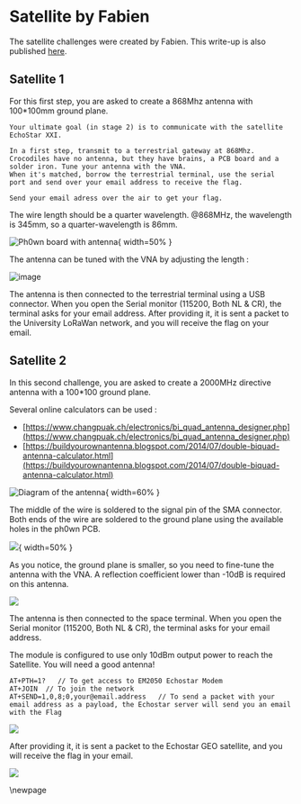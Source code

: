 # Satellite by Fabien

The satellite challenges were created by Fabien.
This write-up is also published [here](https://github.com/FabienFerrero/PEIP2_Arduino_Exemple/blob/master/Tutorial/readme.md).

## Satellite 1

For this first step, you are asked to create a 868Mhz antenna with 100*100mm ground plane.

```
Your ultimate goal (in stage 2) is to communicate with the satellite EchoStar XXI.

In a first step, transmit to a terrestrial gateway at 868Mhz.
Crocodiles have no antenna, but they have brains, a PCB board and a solder iron. Tune your antenna with the VNA.
When it's matched, borrow the terrestrial terminal, use the serial port and send over your email address to receive the flag.

Send your email adress over the air to get your flag.
```

The wire length should be a quarter wavelength. @868MHz, the wavelength is 345mm, so a quarter-wavelength is 86mm.

![Ph0wn board with antenna](./images/3f9f1267-f723-4065-9d8b-18021c0924be.png){ width=50% }

The antenna can be tuned with the VNA by adjusting the length :

![image](./images/e0771cc9-1059-450b-a589-bbe133bf5e25.png)

The antenna is then connected to the terrestrial terminal using a USB connector.
When you open the Serial monitor (115200, Both NL & CR), the terminal asks for your email address.
After providing it, it is sent a packet to the University LoRaWan network, and you will receive the flag on your email.

## Satellite 2

In this second challenge, you are asked to create a 2000MHz directive antenna with a 100*100 ground plane.

Several online calculators can be used : 

- [https://www.changpuak.ch/electronics/bi_quad_antenna_designer.php](https://www.changpuak.ch/electronics/bi_quad_antenna_designer.php)
- [https://buildyourownantenna.blogspot.com/2014/07/double-biquad-antenna-calculator.html](https://buildyourownantenna.blogspot.com/2014/07/double-biquad-antenna-calculator.html)

![Diagram of the antenna](./images/3a634fa9-7d1e-4b25-b553-3907435e2232.png){ width=60% }

The middle of the wire is soldered to the signal pin of the SMA connector.
Both ends of the wire are soldered to the ground plane using the available holes in the ph0wn PCB.


![](./images/f0ff2f59-4b24-440a-9ac1-0ca517f931d5.png){ width=50% }

As you notice, the ground plane is smaller, so you need to fine-tune the antenna with the VNA.
A reflection coefficient lower than -10dB is required on this antenna.

![](./images/8bdac245-d00b-4087-bd49-9c78d09011e1.png)

The antenna is then connected to the space terminal.
When you open the Serial monitor (115200, Both NL & CR), the terminal asks for your email address.

The module is configured to use only 10dBm output power to reach the Satellite. You will need a good antenna!

```
AT+PTH=1?   // To get access to EM2050 Echostar Modem
AT+JOIN  // To join the network
AT+SEND=1,0,8;0,your@email.address   // To send a packet with your email address as a payload, the Echostar server will send you an email with the Flag
```

![](./images/6.png)

After providing it, it is sent a packet to the Echostar GEO satellite, and you will receive the flag in your email.

![](./images/7.png)

\newpage
